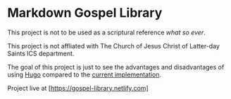 # Markdown Gospel Library

This project is not to be used as a scriptural reference _what so ever_.

This project is not affliated with The Church of Jesus Christ of Latter-day Saints ICS department.

The goal of this project is just to see the advantages and disadvantages of using [Hugo](https://gohugo.io/) compared to the [current implementation](https://www.churchofjesuschrist.org/study?lang=eng).

Project live at [https://gospel-library.netlify.com]